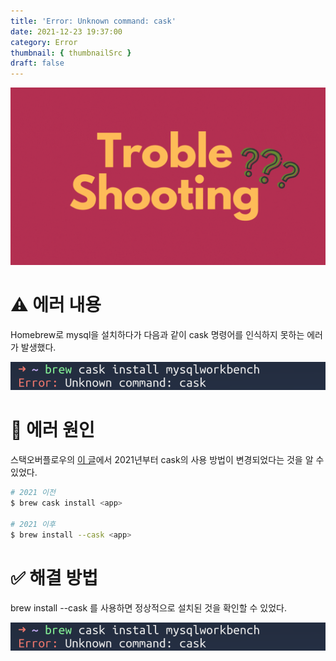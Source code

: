 ```yaml
---
title: 'Error: Unknown command: cask'
date: 2021-12-23 19:37:00
category: Error
thumbnail: { thumbnailSrc }
draft: false
---
```


![](./images/thumbNail.gif)

# ⚠️ 에러 내용

Homebrew로 mysql을 설치하다가 다음과 같이 cask 명령어를 인식하지 못하는 에러가 발생했다.

![그림1. Unknown command: cask 에러](./images/unknown-cask-01.png)

# 📌 에러 원인

스택오버플로우의 [이 글](https://stackoverflow.com/questions/30413621/homebrew-cask-option-not-recognized)에서 2021년부터 cask의 사용 방법이 변경되었다는 것을 알 수 있었다.

```bash
# 2021 이전
$ brew cask install <app>

# 2021 이후
$ brew install --cask <app>
```

# ✅ 해결 방법

brew install --cask 를 사용하면 정상적으로 설치된 것을 확인할 수 있었다.

![그림2. Unknown command: cask 해결](./images/unknown-cask-01.png)

<br/>

